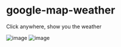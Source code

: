 # google-map-weather
Click anywhere, show you the weather

![image](https://cloud.githubusercontent.com/assets/10692276/16457863/a0955fb8-3e4f-11e6-9359-cb73f136547b.png)
![image](https://cloud.githubusercontent.com/assets/10692276/16457889/bd61288e-3e4f-11e6-93ba-ed53effd39f5.png)
